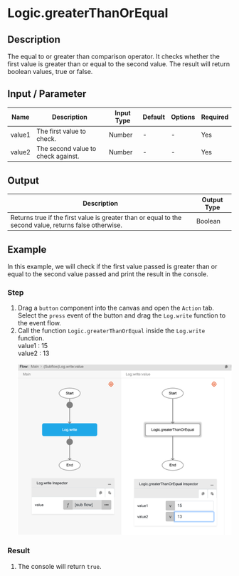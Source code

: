 # Logic.greaterThanOrEqual

## Description

The equal to or greater than comparison operator. It checks whether the first value is greater than or equal to the second value. The result will return boolean values, true or false.

## Input / Parameter

| Name | Description | Input Type | Default | Options | Required |
| ------ | ------ | ------ | ------ | ------ | ------ |
| value1 | The first value to check. | Number | - | - | Yes |
| value2 | The second value to check against. | Number | - | - | Yes |

## Output

| Description | Output Type |
| ------ | ------ |
| Returns true if the first value is greater than or equal to the second value, returns false otherwise. | Boolean |

## Example

In this example, we will check if the first value passed is greater than or equal to the second value passed and print the result in the console.

### Step

1. Drag a `button` component into the canvas and open the `Action` tab. Select the `press` event of the button and drag the `Log.write` function to the event flow.
2. Call the function `Logic.greaterThanOrEqual` inside the `Log.write` function.
   <br />
   value1 : 15<br />
   value2 : 13<br /><br />
   ![](./greaterThanOrEqual-step-1.png)
   <br />

### Result

1. The console will return `true`.